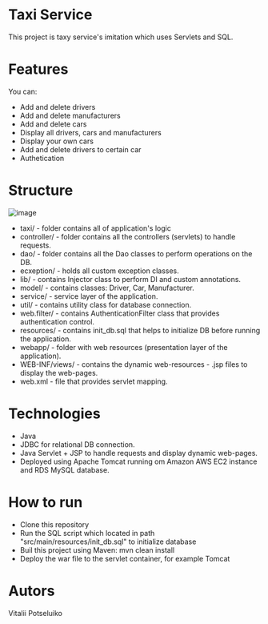 # Taxi Service
This project is taxy service's imitation which uses Servlets and SQL.
# Features
You can:
- Add and delete drivers
- Add and delete manufacturers
- Add and delete cars
- Display all drivers, cars and manufacturers
- Display your own cars
- Add and delete drivers to certain car
- Authetication
# Structure
![image](https://user-images.githubusercontent.com/107885859/231518045-09822457-0458-4a05-95be-2468868784d2.png)
- taxi/ - folder contains all of application's logic
- controller/ - folder contains all the controllers (servlets) to handle requests.
- dao/ - folder contains all the Dao classes to perform operations on the DB.
- ecxeption/ - holds all custom exception classes.
- lib/ - contains Injector class to perform DI and custom annotations.
- model/ - contains classes: Driver, Car, Manufacturer.
- service/ - service layer of the application.
- util/ - contains utility class for database connection.
- web.filter/ - contains AuthenticationFilter class that provides authentication control.
- resources/ - contains init_db.sql that helps to initialize DB before running the application.
- webapp/ - folder with web resources (presentation layer of the application).
- WEB-INF/views/ - contains the dynamic web-resources - .jsp files to display the web-pages.
- web.xml - file that provides servlet mapping.
# Technologies
- Java
- JDBC for relational DB connection.
- Java Servlet + JSP to handle requests and display dynamic web-pages.
- Deployed using Apache Tomcat running om Amazon AWS EC2 instance and RDS MySQL database.
# How to run
- Clone this repository
- Run the SQL script which located in path "src/main/resources/init_db.sql" to initialize database
- Buil this project using Maven: mvn clean install
- Deploy the war file to the servlet container, for example Tomcat
# Autors
  Vitalii Potseluiko
